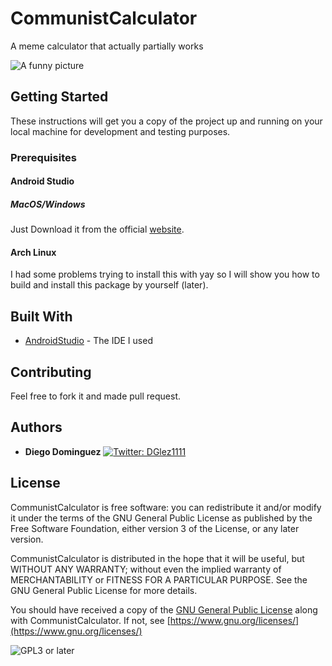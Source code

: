 # CommunistCalculator

A meme calculator that actually partially works

![A funny picture](https://i.imgur.com/P8gNpGs.png)
## Getting Started

These instructions will get you a copy of the project up and running on your local machine for development and testing purposes.

### Prerequisites

#### Android Studio

##### MacOS/Windows

Just Download it from the official [website](https://developer.android.com/studio/).

#### Arch Linux

I had some problems trying to install this with yay so I will show you how to build and install this package by yourself (later).


## Built With

* [AndroidStudio](https://developer.android.com/studio/) - The IDE I used

## Contributing

Feel free to fork it and made pull request.

## Authors

* **Diego Dominguez**   <a href="https://twitter.com/DGlez1111" target="_blank">
    <img alt="Twitter: DGlez1111" src="https://img.shields.io/twitter/follow/DGlez1111.svg?style=social" />
  </a>

## License

CommunistCalculator is free software: you can redistribute it and/or modify
it under the terms of the GNU General Public License as published by
the Free Software Foundation, either version 3 of the License, or any later version.


CommunistCalculator is distributed in the hope that it will be useful,
but WITHOUT ANY WARRANTY; without even the implied warranty of
MERCHANTABILITY or FITNESS FOR A PARTICULAR PURPOSE.  See the
GNU General Public License for more details.

You should have received a copy of the [GNU General Public License](LICENSE)
along with CommunistCalculator. If not, see [https://www.gnu.org/licenses/](https://www.gnu.org/licenses/)

![GPL3 or later](https://www.gnu.org/graphics/gplv3-or-later.png)
